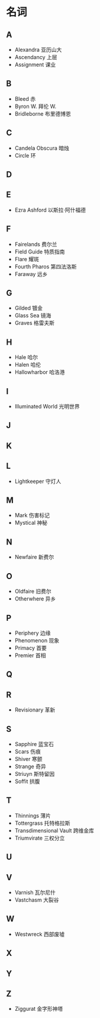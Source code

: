 # 名词

## A
- Alexandra 亚历山大
- Ascendancy 上层
- Assignment 课业

## B
- Bleed 赤
- Byron W. 拜伦 W.
- Bridleborne 布里德博恩

## C
- Candela Obscura 暗烛
- Circle 环

## D

## E
- Ezra Ashford 以斯拉·阿什福德

## F
- Fairelands 费尔兰
- Field Guide 特质指南
- Flare 耀斑
- Fourth Pharos 第四法洛斯
- Faraway 远乡

## G
- Gilded 镀金
- Glass Sea 镜海
- Graves 格雷夫斯

## H
- Hale 哈尔
- Halen 哈伦
- Hallowharbor 哈洛港

## I
- Illuminated World 光明世界

## J

## K

## L
- Lightkeeper 守灯人

## M
- Mark 伤害标记
- Mystical 神秘

## N
- Newfaire 新费尔

## O
- Oldfaire 旧费尔
- Otherwhere 异乡

## P
- Periphery 边缘
- Phenomenon 现象
- Primacy 首要
- Premier 首相

## Q

## R
- Revisionary 革新

## S
- Sapphire 蓝宝石
- Scars 伤痕
- Shiver 寒颤
- Strange 奇异
- Striuyn 斯特留因
- Soffit 拱腹

## T
- Thinnings 薄片
- Tottergrass 托特格拉斯
- Transdimensional Vault 跨维金库
- Triumvirate 三权分立

## U

## V
- Varnish 瓦尔尼什
- Vastchasm 大裂谷

## W
- Westwreck 西部废墟

## X

## Y

## Z
- Ziggurat 金字形神塔